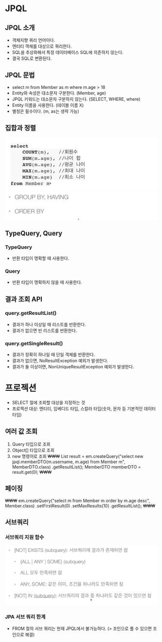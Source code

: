 # JPQL

## JPQL 소개
- 객체지향 쿼리 언어이다.
- 엔티티 객체를 대상으로 쿼리한다.
- SQL을 추상화해서 특정 데이터베이스 SQL에 의존하지 않는다.
- 결국 SQL로 변환된다.

## JPQL 문법
- select m from Member as m where m.age > 18
- Entity와 속성은 대소문자 구분한다. (Member, age)
- JPQL 키워드는 대소문자 구분하지 않는다. (SELECT, WHERE, where)
- Entity 이름을 사용한다. (테이블 이름 X)
- 별칭은 필수이다. (m, as는 생략 가능)

## 집합과 정렬
![img.png](images/img.png)
![img_1.png](images/img_1.png)

## TypeQuery, Query

### TypeQuery
- 반환 타입이 명확할 때 사용한다.

### Query
- 반환 타입이 명확하지 않을 때 사용한다.

## 결과 조회 API

### query.getResultList()
- 결과가 하나 이상일 때 리스트를 반환한다.
- 결과가 없으면 빈 리스트를 반환한다.

### query.getSingleResult()
- 결과가 정확히 하나일 때 단일 객체를 반환한다.
- 결과가 없으면, NoResultException 예외가 발생한다.
- 결과가 둘 이상이면, NonUniqueResultException 예외가 발생한다.

# 프로젝션

- SELECT 절에 조회할 대상을 지정하는 것
- 프로젝션 대상: 엔티티, 임베디드 타입, 스칼라 타입(숫자, 문자 등 기본적인 데이터 타입)

## 여러 값 조회
1. Query 타입으로 조회
2. Object[] 타입으로 조회
3. new 명령어로 조회
₩₩₩
List<MemberDTO> result = em.createQuery("select new jpql.memberDTO(m.username, m.age) from Member m", MemberDTO.class)
   .getResultList();
MemberDTO memberDTO = result.get(0);
₩₩₩

## 페이징
₩₩₩
em.createQuery("select m from Member m order by m.age desc", Member.class)
   .setFirstResult(0)
   .setMaxResults(10)
   .getResultList();
₩₩₩

## 서브쿼리

### 서브쿼리 지원 함수
![img_2.png](images/img_2.png)

### JPA 서브 쿼리 한계
- FROM 절의 서브 쿼리는 현재 JPQL에서 불가능하다. (> 조인으로 풀 수 있으면 조인으로 해결)